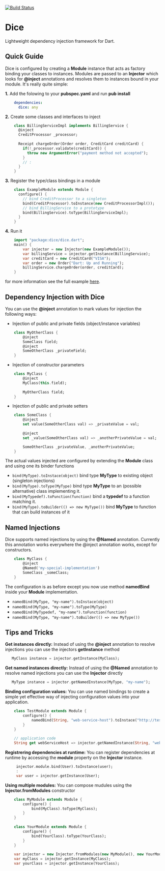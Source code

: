 [![Build Status](https://drone.io/github.com/ltackmann/dice/status.png)](https://drone.io/github.com/ltackmann/dice/latest)

# Dice
Lightweight dependency injection framework for Dart.

## Quick Guide
Dice is configured by creating a **Module** instance that acts as factory binding your classes to instances. 
Modules are passed to an **Injector** which looks for **@inject** annotations and resolves them to instances 
bound in your module. It's really quite simple:

**1.** Add the folowing to your **pubspec.yaml** and run **pub install**
```yaml
    dependencies:
      dice: any
```

**2.** Create some classes and interfaces to inject
```dart
	class BillingServiceImpl implements BillingService {
	  @inject
	  CreditProcessor _processor;
	  
	  Receipt chargeOrder(Order order, CreditCard creditCard) {
	    if(!_processor.validate(creditCard)) {
	      throw new ArgumentError("payment method not accepted");
	    }
	    // :
	  }
	}
```

**3.** Register the type/class bindings in a module
```dart
	class ExampleModule extends Module {
	  configure() {
	    // bind CreditProcessor to a singleton
	    bind(CreditProcessor).toInstance(new CreditProcessorImpl());
	    // bind BillingService to a prototype
	    bind(BillingService).toType(BillingServiceImpl);
	  }
	}
```

**4.** Run it
```dart
    import "package:dice/dice.dart";
	main() {
	  	var injector = new Injector(new ExampleModule());
	  	var billingService = injector.getInstance(BillingService);
	  	var creditCard = new CreditCard("VISA");
	  	var order = new Order("Dart: Up and Running");
	  	billingService.chargeOrder(order, creditCard);
	}
```

for more information see the full example [here](example/example_app.dart).

## Dependency Injection with Dice 
You can use the **@inject** annotation to mark values for injection the following ways:

 * Injection of public and private fields (object/instance variables)
```dart
	class MyOtherClass {
    	@inject
      	SomeClass field;
      	@inject
      	SomeOtherClass _privateField;
   	}
```
  
 * Injection of constructor parameters 
```dart 
	class MyClass {
 		@inject
 		MyClass(this.field);
 		
 		MyOtherClass field;
 	}
```
 
 * Injection of public and private setters 
```dart
	class SomeClass {
      	@inject
      	set value(SomeOtherClass val) => _privateValue = val;
      	
      	@inject
      	set _value(SomeOtherClass val) => _anotherPrivateValue = val;

      	SomeOtherClass _privateValue, _anotherPrivateValue;
	}
```

The actual values injected are configured by extending the **Module** class and using one its binder functions

 * ```bind(MyType).toInstace(object)``` bind type **MyType** to existing object (singleton injections)
 * ```bind(MyType).toType(MyType)``` bind type **MyType** to an (possible alternative) class implementing it.
 * ```bind(MyTypedef).toFunction(function)``` bind a **typedef** to a function matching it.
 * ```bind(MyType).toBuilder(() => new MyType())``` bind **MyType** to function that can build instances of it 


## Named Injections
Dice supports named injections by using the **@Named** annotation. Currently this annotation 
works everywhere the @inject annotation works, except for constructors. 

```dart
	class MyClass {
      	@inject
      	@Named('my-special-implementation')
      	SomeClass _someClass;
   	}
```

The configuration is as before except you now use method **namedBind** inside your **Module** implementation.

 * ```namedBind(MyType, "my-name").toInstace(object)```
 * ```namedBind(MyType, "my-name").toType(MyType)``` 
 * ```namedBind(MyTypedef, "my-name").toFunction(function)``` 
 * ```namedBind(MyType, "my-name").toBuilder(() => new MyType())```
 

## Tips and Tricks
**Get instances directly:** Instead of using the **@inject** annotation to resolve injections you can use the injectors **getInstance** method
```dart
   MyClass instance = injector.getInstance(MyClass);
```

**Get named instances directly:** Instead of using the **@Named** annotation to resolve named injections you can use the **Injector** directly 
```dart
   MyType instance = injector.getNamedInstance(MyType, "my-name");
```

**Binding configuration values:** You can use named bindings to create a simple yet effective way of injecting configuration values into your application.
```dart
	class TestModule extends Module {
    	configure() {
			namedBind(String, "web-service-host").toInstace("http://test-service.name");
		}
	}
	
	// application code
	String get webServiceHost => injector.getNamedInstance(String, "web-service-host");
``` 

**Registrering dependencies at runtime:** You can register dependencies at runtime by accessing the **module** property on the **Injector** instance.
```dart
	 injector.module.bind(User).toInstance(user);
	 :
	 var user = injector.getInstance(User);
``` 

**Using multiple modules:** You can compose mudules using the **Injector.fromModules** constructor
```dart
	class MyModule extends Module {
    	configure() {
			bind(MyClass).toType(MyClass);
		}
	}
	
	class YourModule extends Module {
    	configure() {
			bind(YourClass).toType(YourClass);
		}
	}
	
	var injector = new Injector.fromModules(new MyModule(), new YourModule());
	var myClass = injector.getInstance(MyClass);
	var yourClass = injector.getInstance(YourClass);
``` 
 
 
 
